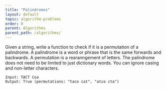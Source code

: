 ```yaml
---
title: "Palindromes"
layout: default
topic: algorithm-problems
order: 0
parent: Algorithms
parent_path: /algorithms/
---
```

Given a string, write a function to check if it is a permutation of a palindrome. A palindrome is a word or phrase that is the same forwards and backwards. A permutation is a rearanngement of letters. The palindrome does not need to be limited to just dictionary words. You can ignore casing and non-letter characters.

```
Input: TACT Coa
Output: True (permutations: "taco cat", "atco cta")
```
